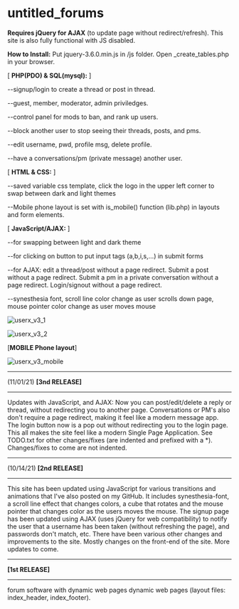 # untitled_forums
**Requires jQuery for AJAX** (to update page without redirect/refresh). This site is also fully functional with JS disabled.

**How to Install:** Put jquery-3.6.0.min.js in /js folder. Open \_create_tables.php in your browser.

[ **PHP(PDO) & SQL(mysql):** ]

--signup/login to create a thread or post in thread.

--guest, member, moderator, admin priviledges.

--control panel for mods to ban, and rank up users.

--block another user to stop seeing their threads, posts, and pms.

--edit username, pwd, profile msg, delete profile.

--have a conversations/pm (private message) another user.

[ **HTML & CSS:** ]

--saved variable css template, click the logo in the upper left corner to swap between dark and light themes

--Mobile phone layout is set with is_mobile() function (lib.php) in layouts and form elements.

[ **JavaScript/AJAX:** ]

--for swapping between light and dark theme

--for clicking on button to put input tags (a,b,i,s,...) in submit forms

--for AJAX: edit a thread/post without a page redirect. Submit a post without a page redirect. Submit a pm in a private conversation without a page redirect. Login/signout without a page redirect.

--synesthesia font, scroll line color change as user scrolls down page, mouse pointer color change as user moves mouse

![userx_v3_1](https://user-images.githubusercontent.com/73267302/135941971-f125d8b6-1a74-4a7b-aeec-84caa96e1d01.png)

![userx_v3_2](https://user-images.githubusercontent.com/73267302/135941955-0c1eae36-6cd2-4f14-8d90-e13291cd4a8e.png)

[**MOBILE Phone layout**]

![userx_v3_mobile](https://user-images.githubusercontent.com/73267302/135941978-f1689e28-daeb-4c22-a8a9-2ad7f867dce0.png)

_______________________________________________________________________________________________
(11/01/21) __[**3nd RELEASE**]__
_______________________________________________________________________________________________
Updates with JavaScript, and AJAX: Now you can post/edit/delete a reply or thread, without redirecting you to another page. Conversations or PM's also don't require a page redirect, making it feel like a modern message app. The login button now is a pop out without redirecting you to the login page. This all makes the site feel like a modern Single Page Application. See TODO.txt for other changes/fixes (are indented and prefixed with a \*). Changes/fixes to come are not indented.
_______________________________________________________________________________________________
(10/14/21) __[**2nd RELEASE**]__
_______________________________________________________________________________________________
This site has been updated using JavaScript for various transitions and animations that I've also posted on my GitHub. It includes synesthesia-font, a scroll line effect that changes colors, a cube that rotates and the mouse pointer that changes color as the users moves the mouse. The signup page has been updated using AJAX (uses jQuery for web compatibility) to notify the user that a username has been taken (without refreshing the page), and passwords don't match, etc. There have been various other changes and improvements to the site. Mostly changes on the front-end of the site. More updates to come.
_______________________________________________________________________________________________
__[**1st RELEASE**]__
_______________________________________________________________________________________________

forum software with dynamic web pages
dynamic web pages (layout files: index_header, index_footer).
